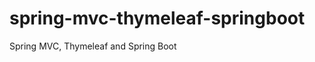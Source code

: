 spring-mvc-thymeleaf-springboot
===============================

Spring MVC, Thymeleaf and Spring Boot
